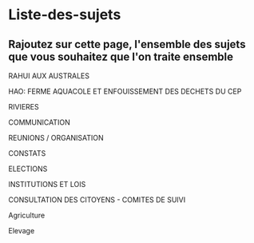 # Liste-des-sujets
Rajoutez sur cette page, l'ensemble des sujets que vous souhaitez que l'on traite ensemble
----------------------------------------------------------------------

RAHUI AUX AUSTRALES

HAO: FERME AQUACOLE ET ENFOUISSEMENT DES DECHETS DU CEP

RIVIERES

COMMUNICATION

REUNIONS / ORGANISATION

CONSTATS

ELECTIONS

INSTITUTIONS ET LOIS

CONSULTATION DES CITOYENS - COMITES DE SUIVI

Agriculture

Elevage

